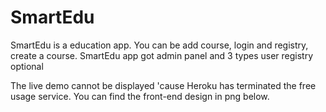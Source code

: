 # SmartEdu
SmartEdu is a education app. You can be add course, login and registry, create a course. SmartEdu app got admin panel and 3 types user registry optional

The live demo cannot be displayed 'cause Heroku has terminated the free usage service. You can find the front-end design in png below.
